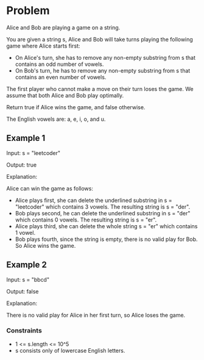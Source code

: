 # Problem

Alice and Bob are playing a game on a string.

You are given a string s, Alice and Bob will take turns playing the following game where Alice starts first:

- On Alice's turn, she has to remove any non-empty substring from s that contains an odd number of vowels.
- On Bob's turn, he has to remove any non-empty substring from s that contains an even number of vowels.

The first player who cannot make a move on their turn loses the game. We assume that both Alice and Bob play optimally.

Return true if Alice wins the game, and false otherwise.

The English vowels are: a, e, i, o, and u.

## Example 1

Input: s = "leetcoder"

Output: true

Explanation:

Alice can win the game as follows:

- Alice plays first, she can delete the underlined substring in s = "leetcoder" which contains 3 vowels. The resulting string is s = "der".
- Bob plays second, he can delete the underlined substring in s = "der" which contains 0 vowels. The resulting string is s = "er".
- Alice plays third, she can delete the whole string s = "er" which contains 1 vowel.
- Bob plays fourth, since the string is empty, there is no valid play for Bob. So Alice wins the game.

## Example 2

Input: s = "bbcd"

Output: false

Explanation:

There is no valid play for Alice in her first turn, so Alice loses the game.

### Constraints

- 1 <= s.length <= 10^5
- s consists only of lowercase English letters.
